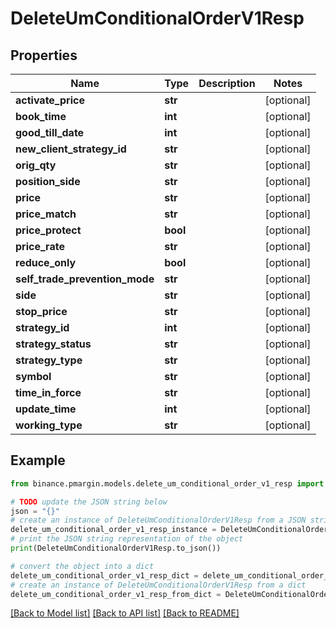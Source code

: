 # DeleteUmConditionalOrderV1Resp


## Properties

Name | Type | Description | Notes
------------ | ------------- | ------------- | -------------
**activate_price** | **str** |  | [optional] 
**book_time** | **int** |  | [optional] 
**good_till_date** | **int** |  | [optional] 
**new_client_strategy_id** | **str** |  | [optional] 
**orig_qty** | **str** |  | [optional] 
**position_side** | **str** |  | [optional] 
**price** | **str** |  | [optional] 
**price_match** | **str** |  | [optional] 
**price_protect** | **bool** |  | [optional] 
**price_rate** | **str** |  | [optional] 
**reduce_only** | **bool** |  | [optional] 
**self_trade_prevention_mode** | **str** |  | [optional] 
**side** | **str** |  | [optional] 
**stop_price** | **str** |  | [optional] 
**strategy_id** | **int** |  | [optional] 
**strategy_status** | **str** |  | [optional] 
**strategy_type** | **str** |  | [optional] 
**symbol** | **str** |  | [optional] 
**time_in_force** | **str** |  | [optional] 
**update_time** | **int** |  | [optional] 
**working_type** | **str** |  | [optional] 

## Example

```python
from binance.pmargin.models.delete_um_conditional_order_v1_resp import DeleteUmConditionalOrderV1Resp

# TODO update the JSON string below
json = "{}"
# create an instance of DeleteUmConditionalOrderV1Resp from a JSON string
delete_um_conditional_order_v1_resp_instance = DeleteUmConditionalOrderV1Resp.from_json(json)
# print the JSON string representation of the object
print(DeleteUmConditionalOrderV1Resp.to_json())

# convert the object into a dict
delete_um_conditional_order_v1_resp_dict = delete_um_conditional_order_v1_resp_instance.to_dict()
# create an instance of DeleteUmConditionalOrderV1Resp from a dict
delete_um_conditional_order_v1_resp_from_dict = DeleteUmConditionalOrderV1Resp.from_dict(delete_um_conditional_order_v1_resp_dict)
```
[[Back to Model list]](../README.md#documentation-for-models) [[Back to API list]](../README.md#documentation-for-api-endpoints) [[Back to README]](../README.md)


